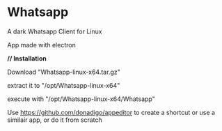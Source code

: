 # Whatsapp
A dark Whatsapp Client for Linux

App made with electron

**// Installation**

Download "Whatsapp-linux-x64.tar.gz"

extract it to "/opt/Whatsapp-linux-x64"

execute with "/opt/Whatsapp-linux-x64/Whatsapp"

Use https://github.com/donadigo/appeditor 
to create a shortcut or use a similair app, or do it from scratch
